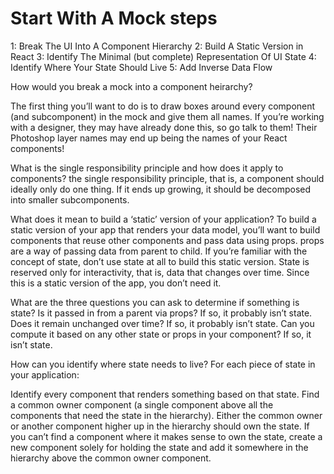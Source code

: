 # Start With A Mock steps

1: Break The UI Into A Component Hierarchy
2: Build A Static Version in React
3: Identify The Minimal (but complete) Representation Of UI State
4: Identify Where Your State Should Live
5: Add Inverse Data Flow

How would you break a mock into a component heirarchy?

The first thing you’ll want to do is to draw boxes around every component (and subcomponent) in the mock and give them all names. If you’re working with a designer, they may have already done this, so go talk to them! Their Photoshop layer names may end up being the names of your React components!

What is the single responsibility principle and how does it apply to components?
the single responsibility principle, that is, a component should ideally only do one thing. If it ends up growing, it should be decomposed into smaller subcomponents.

What does it mean to build a ‘static’ version of your application?
To build a static version of your app that renders your data model, you’ll want to build components that reuse other components and pass data using props. props are a way of passing data from parent to child. If you’re familiar with the concept of state, don’t use state at all to build this static version. State is reserved only for interactivity, that is, data that changes over time. Since this is a static version of the app, you don’t need it.

What are the three questions you can ask to determine if something is state?
Is it passed in from a parent via props? If so, it probably isn’t state.
Does it remain unchanged over time? If so, it probably isn’t state.
Can you compute it based on any other state or props in your component? If so, it isn’t state.

How can you identify where state needs to live?
For each piece of state in your application:

Identify every component that renders something based on that state.
Find a common owner component (a single component above all the components that need the state in the hierarchy).
Either the common owner or another component higher up in the hierarchy should own the state.
If you can’t find a component where it makes sense to own the state, create a new component solely for holding the state and add it somewhere in the hierarchy above the common owner component.
